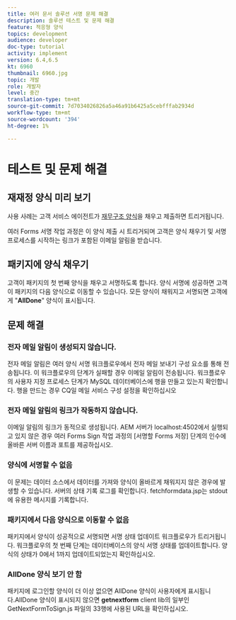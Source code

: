 ```yaml
---
title: 여러 문서 솔루션 서명 문제 해결
description: 솔루션 테스트 및 문제 해결
feature: 적응형 양식
topics: development
audience: developer
doc-type: tutorial
activity: implement
version: 6.4,6.5
kt: 6960
thumbnail: 6960.jpg
topic: 개발
role: 개발자
level: 중간
translation-type: tm+mt
source-git-commit: 7d7034026826a5a46a91b6425a5cebfffab2934d
workflow-type: tm+mt
source-wordcount: '394'
ht-degree: 1%

---
```



# 테스트 및 문제 해결


## 재재정 양식 미리 보기

사용 사례는 고객 서비스 에이전트가 [재무구조 양식](http://localhost:4502/content/dam/formsanddocuments/formsandsigndemo/refinanceform/jcr:content?wcmmode=disabled)을 채우고 제출하면 트리거됩니다.

여러 Forms 서명 작업 과정은 이 양식 제출 시 트리거되며 고객은 양식 채우기 및 서명 프로세스를 시작하는 링크가 포함된 이메일 알림을 받습니다.

## 패키지에 양식 채우기

고객이 패키지의 첫 번째 양식을 채우고 서명하도록 합니다. 양식 서명에 성공하면 고객이 패키지의 다음 양식으로 이동할 수 있습니다. 모든 양식이 채워지고 서명되면 고객에게 &quot;**AllDone**&quot; 양식이 표시됩니다.

## 문제 해결

### 전자 메일 알림이 생성되지 않습니다.

전자 메일 알림은 여러 양식 서명 워크플로우에서 전자 메일 보내기 구성 요소를 통해 전송됩니다. 이 워크플로우의 단계가 실패할 경우 이메일 알림이 전송됩니다. 워크플로우의 사용자 지정 프로세스 단계가 MySQL 데이터베이스에 행을 만들고 있는지 확인합니다. 행을 만드는 경우 CQ일 메일 서비스 구성 설정을 확인하십시오

### 전자 메일 알림의 링크가 작동하지 않습니다.

이메일 알림의 링크가 동적으로 생성됩니다. AEM 서버가 localhost:4502에서 실행되고 있지 않은 경우 여러 Forms Sign 작업 과정의 [서명할 Forms 저장] 단계의 인수에 올바른 서버 이름과 포트를 제공하십시오.

### 양식에 서명할 수 없음

이 문제는 데이터 소스에서 데이터를 가져와 양식이 올바르게 채워지지 않은 경우에 발생할 수 있습니다. 서버의 상태 기록 로그를 확인합니다. fetchformdata.jsp는 stdout에 유용한 메시지를 기록합니다.

### 패키지에서 다음 양식으로 이동할 수 없음

패키지에서 양식이 성공적으로 서명되면 서명 상태 업데이트 워크플로우가 트리거됩니다. 워크플로우의 첫 번째 단계는 데이터베이스의 양식 서명 상태를 업데이트합니다. 양식의 상태가 0에서 1까지 업데이트되었는지 확인하십시오.

### AllDone 양식 보기 안 함

패키지에 로그인할 양식이 더 이상 없으면 AllDone 양식이 사용자에게 표시됩니다.AllDone 양식이 표시되지 않으면 **getnextform** client lib의 일부인 GetNextFormToSign.js 파일의 33행에 사용된 URL을 확인하십시오.











